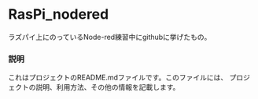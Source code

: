 RasPi_nodered
=============

ラズパイ上にのっているNode-red練習中にgithubに挙げたもの。

### 説明
これはプロジェクトのREADME.mdファイルです。このファイルには、
プロジェクトの説明、利用方法、その他の情報を記載します。
